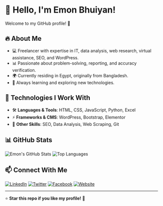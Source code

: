# 👋 Hello, I'm Emon Bhuiyan!

Welcome to my GitHub profile! 🚀

## 🔥 About Me
- 💻 Freelancer with expertise in IT, data analysis, web research, virtual assistance, SEO, and WordPress.
- 📊 Passionate about problem-solving, reporting, and accuracy verification.
- 🌍 Currently residing in Egypt, originally from Bangladesh.
- 🎯 Always learning and exploring new technologies.

## 🚀 Technologies I Work With
- 🛠️ **Languages & Tools**: HTML, CSS, JavaScript, Python, Excel
- ⚡ **Frameworks & CMS**: WordPress, Bootstrap, Elementor
- 🔧 **Other Skills**: SEO, Data Analysis, Web Scraping, Git

## 📊 GitHub Stats
![Emon's GitHub Stats](https://github-readme-stats.vercel.app/api?username=emonbhuiyan&show_icons=true&theme=radical)
![Top Languages](https://github-readme-stats.vercel.app/api/top-langs/?username=emonbhuiyan&layout=compact&theme=radical)

## 📫 Connect With Me
[![LinkedIn](https://img.shields.io/badge/LinkedIn-Connect-blue?style=flat&logo=linkedin)](https://www.linkedin.com/in/emonbhuiyan/)
[![Twitter](https://img.shields.io/badge/Twitter-Follow-blue?style=flat&logo=twitter)](https://twitter.com/itsEmonBhuiyan)
[![Facebook](https://img.shields.io/badge/Facebook-Follow-1877F2?style=flat&logo=facebook&logoColor=white)](https://facebook.com/emoncontact)
[![Website](https://img.shields.io/badge/Website-emon.one-000000?style=flat&logo=google-chrome&logoColor=white)](https://emon.one)


---

⭐ **Star this repo if you like my profile!** 🚀



<!--
## Hi there 👋

**emonbhuiyan/emonbhuiyan** is a ✨ _special_ ✨ repository because its `README.md` (this file) appears on your GitHub profile.

Here are some ideas to get you started:

- 🔭 I’m currently working on ...
- 🌱 I’m currently learning ...
- 👯 I’m looking to collaborate on ...
- 🤔 I’m looking for help with ...
- 💬 Ask me about ...
- 📫 How to reach me: ...
- 😄 Pronouns: ...
- ⚡ Fun fact: ...
-->
